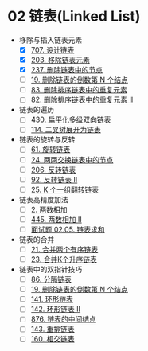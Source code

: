 # 02 链表(Linked List)

- 移除与插入链表元素
  - [x] [707. 设计链表](https://leetcode-cn.com/problems/design-linked-list/)
  - [x] [203. 移除链表元素](https://leetcode-cn.com/problems/remove-linked-list-elements/)
  - [x] [237. 删除链表中的节点](https://leetcode-cn.com/problems/delete-node-in-a-linked-list/)
  - [ ] [19. 删除链表的倒数第 N 个结点](https://leetcode-cn.com/problems/remove-nth-node-from-end-of-list/)
  - [ ] [83. 删除排序链表中的重复元素](https://leetcode-cn.com/problems/remove-duplicates-from-sorted-list/)
  - [ ] [82. 删除排序链表中的重复元素 II](https://leetcode-cn.com/problems/remove-duplicates-from-sorted-list-ii/)
- 链表的遍历
  - [ ] [430. 扁平化多级双向链表](https://leetcode-cn.com/problems/flatten-a-multilevel-doubly-linked-list/)
  - [ ] [114. 二叉树展开为链表](https://leetcode-cn.com/problems/flatten-binary-tree-to-linked-list/)
- 链表的旋转与反转
  - [ ] [61. 旋转链表](https://leetcode-cn.com/problems/rotate-list/)
  - [ ] [24. 两两交换链表中的节点](https://leetcode-cn.com/problems/swap-nodes-in-pairs/)
  - [ ] [206. 反转链表](https://leetcode-cn.com/problems/reverse-linked-list/)
  - [ ] [92. 反转链表 II](https://leetcode-cn.com/problems/reverse-linked-list-ii/)
  - [ ] [25. K 个一组翻转链表](https://leetcode-cn.com/problems/reverse-nodes-in-k-group/)
- 链表高精度加法
  - [ ] [2. 两数相加](https://leetcode-cn.com/problems/add-two-numbers/)
  - [ ] [445. 两数相加 II](https://leetcode-cn.com/problems/add-two-numbers-ii/)
  - [ ] [面试题 02.05. 链表求和](https://leetcode-cn.com/problems/sum-lists-lcci/)
- 链表的合并
  - [ ] [21. 合并两个有序链表](https://leetcode-cn.com/problems/merge-two-sorted-lists/)
  - [ ] [23. 合并K个升序链表](https://leetcode-cn.com/problems/merge-k-sorted-lists/)
- 链表中的双指针技巧
  - [ ] [86. 分隔链表](https://leetcode-cn.com/problems/partition-list/)
  - [ ] [19. 删除链表的倒数第 N 个结点](https://leetcode-cn.com/problems/remove-nth-node-from-end-of-list/)
  - [ ] [141. 环形链表](https://leetcode-cn.com/problems/linked-list-cycle/)
  - [ ] [142. 环形链表 II](https://leetcode-cn.com/problems/linked-list-cycle-ii/)
  - [ ] [876. 链表的中间结点](https://leetcode-cn.com/problems/middle-of-the-linked-list/)
  - [ ] [143. 重排链表](https://leetcode-cn.com/problems/reorder-list/)
  - [ ] [160. 相交链表](https://leetcode-cn.com/problems/intersection-of-two-linked-lists/)
